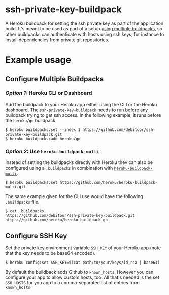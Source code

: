 # ssh-private-key-buildpack

A Heroku buildpack for setting the ssh private key as part of the application build. It's meant to be used as part of a setup [using multiple buildpacks](https://devcenter.heroku.com/articles/using-multiple-buildpacks-for-an-app), so other buildpacks can authenticate with hosts using ssh keys, for instance to install dependencies from private git repositories.

# Example usage

## Configure Multiple Buildpacks
### _Option 1:_ Heroku CLI or Dashboard
Add the buildpack to your Heroku app either using the CLI or the Heroku dashboard. The `ssh-private-key-buildpack` needs to run before any buildpack trying to get ssh access. In the following example, it runs before the `heroku/go` buildpack.

    $ heroku buildpacks:set --index 1 https://github.com/debitoor/ssh-private-key-buildpack.git
    $ heroku buildpacks:add heroku/go

### _Option 2:_ Use `heroku-buildpack-multi`
Instead of setting the buildpacks directly with Heroku they can also be configured using a `.buildpacks` in combination with [`heroku-buildpack-multi`]( https://github.com/heroku/heroku-buildpack-multi).

    $ heroku buildpacks:set https://github.com/heroku/heroku-buildpack-multi.git  
The same example given for the CLI use would have the following `.buildpacks` file.

    $ cat .buildpacks
    https://github.com/debitoor/ssh-private-key-buildpack.git
    https://github.com/heroku/heroku-buildpack-go

## Configure SSH Key

Set the private key environment variable `SSH_KEY` of your Heroku app (note that the key needs to be base64 encoded).

    $ heroku config:set SSH_KEY=$(cat path/to/your/keys/id_rsa | base64)

By default the buildback adds Github to `known_hosts`. However you can configure your app to allow custom hosts, too. All that's needed is the set `SSH_HOSTS` for you app to a comma-separated list of entries from `known_hosts`
